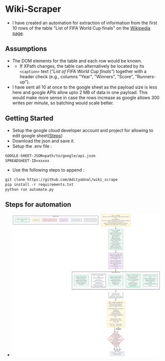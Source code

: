 # Wiki-Scraper

- I have created an automation for extraction of information from the first 10 rows of the table "List of FIFA World Cup finals" on the [Wikipedia page](https://en.wikipedia.org/wiki/List_of_FIFA_World_Cup_finals).

## Assumptions

- The DOM elements for the table and each row would be known.
- - If XPath changes, the table can alternatively be located by its `<caption>` text (*"List of FIFA World Cup finals"*) together with a header check (e.g., columns "Year", "Winners", "Score", "Runners-up").  
- I have sent all 10 at once to the google sheet as the payload size is less here and google APIs allow upto 2 MB of data in one payload. This would make more sense in case the rows increase as google allows 300 writes per minute, so batching would scale better.

## Getting Started
- Setup the google cloud developer account and project for allowing to edit google sheet([Steps](https://ai2.appinventor.mit.edu/reference/other/googlesheets-api-setup.html))
- Download the json and save it.
- Setup the .env file :
```
GOOGLE-SHEET-JSON=path/to/google/api.json
SPREADSHEET-ID=xxxxx
```
- Use the following steps to append :
```
git clone https://github.com/AdityaUnal/wiki_scrape
pip install -r requirements.txt
python run automate.py
```
## Steps for automation
- ![alt text](https://github.com/AdityaUnal/wiki_scrape/blob/main/flow-chart.png)
